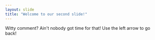 ```yaml
---
layout: slide
title: "Welcome to our second slide!"
---
```

Witty comment? Ain't nobody got time for that!
Use the left arrow to go back!
